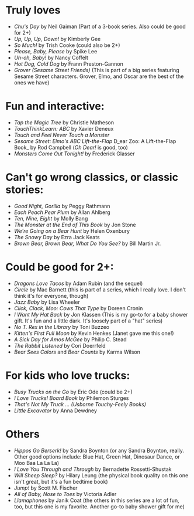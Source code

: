 # Truly loves
* _Chu's Day_ by Neil Gaiman (Part of a 3-book series. Also could be good for 2+)
* _Up, Up, Up, Down!_ by Kimberly Gee
* _So Much!_ by Trish Cooke (could also be 2+)
* _Please, Baby, Please_ by Spike Lee
* _Uh-oh, Baby!_ by Nancy Coffelt
* _Hot Dog, Cold Dog_ by Frann Preston-Gannon
* _Grover (Sesame Street Friends)_ (This is part of a big series featuring Sesame Street characters. Grover, Elmo, and Oscar are the best of the ones we have)
 
# Fun and interactive:
* _Tap the Magic Tree_ by Christie Matheson
* _TouchThinkLearn: ABC_ by Xavier Deneux
* _Touch and Feel Never Touch a Monster_
* _Sesame Street: Elmo's ABC Lift-the-Flap_
D_ear Zoo: A Lift-the-Flap Book_ by Rod Campbell (_Oh Dear!_ is good, too)
* _Monsters Come Out Tonight!_ by Frederick Glasser
 
# Can't go wrong classics, or classic stories:
* _Good Night, Gorilla_ by Peggy Rathmann
* _Each Peach Pear Plum_ by Allan Ahlberg
* _Ten, Nine, Eight_ by Molly Bang
* _The Monster at the End of This Book_ by Jon Stone
* _We're Going on a Bear Hunt_ by Helen Oxenbury
* _The Snowy Day_ by Ezra Jack Keats
* _Brown Bear, Brown Bear, What Do You See?_ by Bill Martin Jr.
 
# Could be good for 2+:
* _Dragons Love Tacos_ by Adam Rubin (and the sequel)
* _Circle_ by Mac Barnett (this is part of a series, which I really love. I don't think it's for everyone, though)
* _Jazz Baby_ by Lisa Wheeler
* _Click, Clack, Moo: Cows That Type_ by Doreen Cronin
* _I Want My Hat Back_ by Jon Klassen (This is my go-to for a baby shower gift. It's fun and a little dark. It's loosely part of a "hat" series)
* _No T. Rex in the Library_ by Toni Buzzeo
* _Kitten's First Full Moon_ by Kevin Henkes (Janet gave me this one!)
* _A Sick Day for Amos McGee_ by Philip C. Stead
* _The Rabbit Listened_ by Cori Doerrfeld
* _Bear Sees Colors_ and _Bear Counts_ by Karma Wilson
 
# For kids who love trucks:
* _Busy Trucks on the Go_ by Eric Ode (could be 2+)
* _I Love Trucks! Board Book_ by Philemon Sturges
* _That's Not My Truck ... (Usborne Touchy-Feely Books)_
* _Little Excavator_ by Anna Dewdney
 
# Others
* _Hippos Go Berserk!_ by Sandra Boynton (or any Sandra Boynton, really. Other good options include: Blue Hat, Green Hat, Dinosaur Dance, or Moo Baa La La La)
* _I Love You Through and Through_ by Bernadette Rossetti-Shustak
* _Will Sheep Sleep?_ by Hilary Leung (the physical book quality on this one isn't great, but it's a fun bedtime book)
* _Jump!_ by Scott M. Fischer
* _All of Baby, Nose to Toes_ by Victoria Adler
* _Llamaphones_ by Janik Coat (the others in this series are a lot of fun, too, but this one is my favorite. Another go-to baby shower gift for me)
